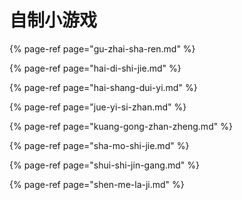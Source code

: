 # 自制小游戏

{% page-ref page="gu-zhai-sha-ren.md" %}

{% page-ref page="hai-di-shi-jie.md" %}

{% page-ref page="hai-shang-dui-yi.md" %}

{% page-ref page="jue-yi-si-zhan.md" %}

{% page-ref page="kuang-gong-zhan-zheng.md" %}

{% page-ref page="sha-mo-shi-jie.md" %}

{% page-ref page="shui-shi-jin-gang.md" %}

{% page-ref page="shen-me-la-ji.md" %}

